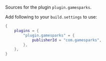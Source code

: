 Sources for the plugin `plugin.gamesparks`.

Add following to your `build.settings` to use:
```lua
{
    plugins = {
        "plugin.gamesparks" = {
            publisherId = "com.gamesparks",
        },
    },
}
```
